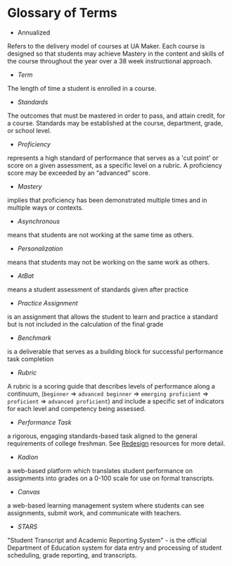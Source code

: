 # Glossary of Terms

* Annualized

Refers to the delivery model of courses at UA Maker. Each course is designed so that students may achieve Mastery in the content and skills of the course throughout the year over a 38 week instructional approach.

* *Term*

The length of time a student is enrolled in a course.

* *Standards*

The outcomes that must be mastered in order to pass, and attain credit, for a course. Standards may be established at the course, department, grade, or school level. 

* *Proficiency*

represents a high standard of performance that serves as a 'cut point' or score on a given assessment, as a specific level on a rubric. A proficiency score may be exceeded by an “advanced” score.

* *Mastery*

implies that proficiency has been demonstrated multiple times and in multiple ways or contexts.

* *Asynchronous*

means that students are not working at the same time as others.

* *Personalization*

means that students may not be working on the same work as others.

* *AtBat*

means a student assessment of standards given after practice

* *Practice Assignment*

is an assignment that allows the student to learn and practice a standard but is not included in the calculation of the final grade

* *Benchmark*

is a deliverable that serves as a building block for successful performance task completion 

* *Rubric*

A rubric is a scoring guide that describes levels of performance along a continuum, (`beginner` => `advanced beginner` => `emerging proficient` => `proficient` => `advanced proficient`) and include a specific set of indicators for each level and competency being assessed.

* *Performance Task*

a rigorous, engaging standards-based task aligned to the general requirements of college freshman. See [Redesign](http://www.redesignu.org) resources for more detail.

* *Kadion*

a web-based platform which translates student performance on assignments into grades on a 0-100 scale for use on formal transcripts.

* *Canvas*

a web-based learning management system where students can see assignments, submit work, and communicate with teachers.

* *STARS*

"Student Transcript and Academic Reporting System" - is the official Department of Education system for data entry and processing of student scheduling, grade reporting, and transcripts. 
